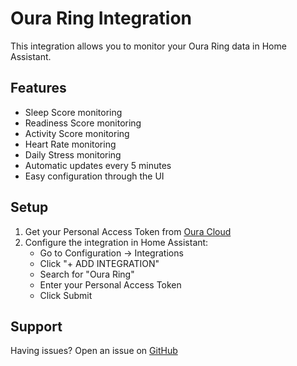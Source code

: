 # Oura Ring Integration

This integration allows you to monitor your Oura Ring data in Home Assistant.

## Features

- Sleep Score monitoring
- Readiness Score monitoring
- Activity Score monitoring
- Heart Rate monitoring
- Daily Stress monitoring
- Automatic updates every 5 minutes
- Easy configuration through the UI

## Setup

1. Get your Personal Access Token from [Oura Cloud](https://cloud.ouraring.com/personal-access-tokens)
2. Configure the integration in Home Assistant:
   - Go to Configuration → Integrations
   - Click "+ ADD INTEGRATION"
   - Search for "Oura Ring"
   - Enter your Personal Access Token
   - Click Submit

## Support

Having issues? Open an issue on [GitHub](https://github.com/yourusername/ha-oura/issues)

